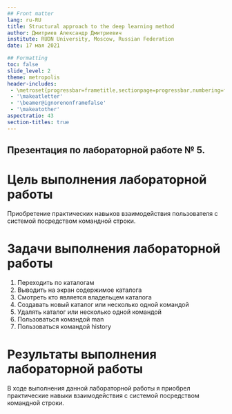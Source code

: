 ```yaml
---
## Front matter
lang: ru-RU
title: Structural approach to the deep learning method
author: Дмитриев Александр Дмитриевич
institute: RUDN University, Moscow, Russian Federation
date: 17 мая 2021

## Formatting
toc: false
slide_level: 2
theme: metropolis
header-includes: 
 - \metroset{progressbar=frametitle,sectionpage=progressbar,numbering=fraction}
 - '\makeatletter'
 - '\beamer@ignorenonframefalse'
 - '\makeatother'
aspectratio: 43
section-titles: true
---
```


## Презентация по лабораторной работе № 5.

# Цель выполнения лабораторной работы 

Приобретение практических навыков взаимодействия пользователя с системой посредством командной строки.

# Задачи выполнения лабораторной работы

1. Переходить по каталогам
2. Выводить на экран содержимое каталога
3. Смотреть кто является владельцем каталога
4. Создавать новый каталог или несколько одной командой
5. Удалять каталог или несколько одной командой
6. Пользоваться командой man
7. Пользоваться командой history

# Результаты выполнения лабораторной работы

В ходе выполнения данной лабораторной работы я приобрел практические навыки взаимодействия с системой посредством командной строки.
